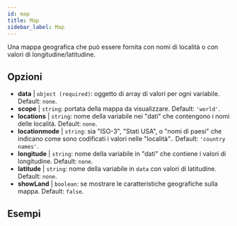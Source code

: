 ```yaml
---
id: map
title: Map
sidebar_label: Map
---
```


Una mappa geografica che può essere fornita con nomi di località o con valori di longitudine/latitudine.

## Opzioni

* __data__ | `object (required)`: oggetto di array di valori per ogni variabile. Default: `none`.
* __scope__ | `string`: portata della mappa da visualizzare. Default: `'world'`.
* __locations__ | `string`: nome della variabile nei "dati" che contengono i nomi delle località. Default: `none`.
* __locationmode__ | `string`: sia "ISO-3", "Stati USA", o "nomi di paesi" che indicano come sono codificati i valori nelle "località".. Default: `'country names'`.
* __longitude__ | `string`: nome della variabile in "dati" che contiene i valori di longitudine. Default: `none`.
* __latitude__ | `string`: nome della variabile in `data` con valori di latitudine. Default: `none`.
* __showLand__ | `boolean`: se mostrare le caratteristiche geografiche sulla mappa. Default: `false`.


## Esempi
